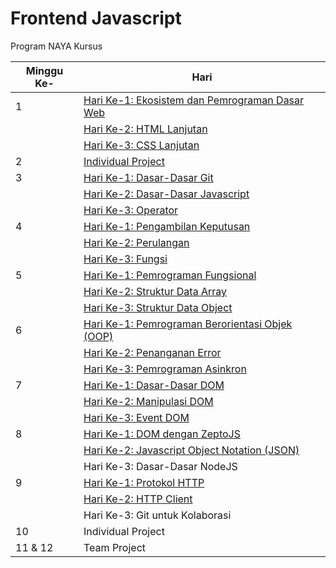 # Frontend Javascript
Program NAYA Kursus

Minggu Ke- | Hari
-|-
1 | [Hari Ke-1: Ekosistem dan Pemrograman Dasar Web](./01.md#hari-ke-1-ekosistem-dan-pemrograman-dasar-web)
| | [Hari Ke-2: HTML Lanjutan](./01.md#hari-ke-2-html-lanjutan)
| | [Hari Ke-3: CSS Lanjutan](./01.md#hari-ke-3-css-lanjutan)
2 | [Individual Project](./02.md#minggu-ke-2)
3 | [Hari Ke-1: Dasar-Dasar Git](./03.md#hari-ke-1-dasar-dasar-git)
| | [Hari Ke-2: Dasar-Dasar Javascript](./04.md#hari-ke-1-dasar-dasar-javascript)
| | [Hari Ke-3: Operator](./04.md#hari-ke-2-operator)
4 | [Hari Ke-1: Pengambilan Keputusan](./04.md#hari-ke-3-pengambilan-keputusan)
| | [Hari Ke-2: Perulangan](./05.md#hari-ke-1-perulangan)
| | [Hari Ke-3: Fungsi](./05.md#hari-ke-2-fungsi)
5 | [Hari Ke-1: Pemrograman Fungsional](./05.md#hari-ke-3-pemrograman-fungsional)
| | [Hari Ke-2: Struktur Data Array](./06.md#hari-ke-1-struktur-data-array)
| | [Hari Ke-3: Struktur Data Object](./06.md#hari-ke-2-struktur-data-object)
6 | [Hari Ke-1: Pemrograman Berorientasi Objek (OOP)](./06.md#hari-ke-3-pemrograman-berorientasi-objek-oop)
| | [Hari Ke-2: Penanganan Error](./07.md#hari-ke-2-penanganan-error)
| | [Hari Ke-3: Pemrograman Asinkron](./07.md#hari-ke-1-pemrograman-asinkron)
7 | [Hari Ke-1: Dasar-Dasar DOM](./07.md#hari-ke-3-dasar-dasar-dom)
| | [Hari Ke-2: Manipulasi DOM](./08.md#hari-ke-1-manipulasi-dom)
| | [Hari Ke-3: Event DOM](./08.md#hari-ke-2-event-dom)
8 | [Hari Ke-1: DOM dengan ZeptoJS](./08.md#hari-ke-3-dom-dengan-zeptojs)
| | [Hari Ke-2: Javascript Object Notation (JSON)](./09.md#hari-ke-1-javascript-object-notation-json)
| | Hari Ke-3: Dasar-Dasar NodeJS
9 | [Hari Ke-1: Protokol HTTP](./09.md#hari-ke-2-protokol-http)
| | [Hari Ke-2: HTTP Client](./09.md#hari-ke-3-http-client)
| | Hari Ke-3: Git untuk Kolaborasi
10 | Individual Project
11 & 12 | Team Project
